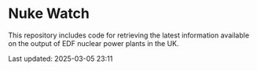 # Nuke Watch

This repository includes code for retrieving the latest information available on the output of EDF nuclear power plants in the UK.

Last updated: 2025-03-05 23:11